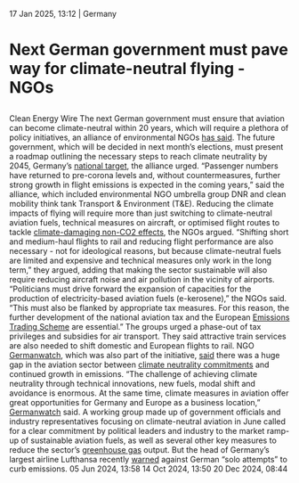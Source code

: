 17 Jan 2025, 13:12
| 
Germany
# Next German government must pave way for climate-neutral flying - NGOs
## 
Clean Energy Wire
The next German government must ensure that aviation can become climate-neutral within 20 years, which will require a plethora of policy initiatives, an alliance of environmental NGOs [has said](https://www.germanwatch.org/de/91981). The future government, which will be decided in next month’s elections, must present a roadmap outlining the necessary steps to reach climate neutrality by 2045, Germany’s [national target](https://www.cleanenergywire.org/factsheets/germanys-greenhouse-gas-emissions-and-climate-targets), the alliance urged.
“Passenger numbers have returned to pre-corona levels and, without countermeasures, further strong growth in flight emissions is expected in the coming years,” said the alliance, which included environmental NGO umbrella group DNR and clean mobility think tank Transport & Environment (T&E).
Reducing the climate impacts of flying will require more than just switching to climate-neutral aviation fuels, technical measures on aircraft, or optimised flight routes to tackle [climate-damaging non-CO2 effects](https://www.cleanenergywire.org/news/renewable-fuels-will-not-solve-aviations-climate-dilemma-industry-experts), the NGOs argued. “Shifting short and medium-haul flights to rail and reducing flight performance are also necessary - not for ideological reasons, but because climate-neutral fuels are limited and expensive and technical measures only work in the long term,” they argued, adding that making the sector sustainable will also require reducing aircraft noise and air pollution in the vicinity of airports.
“Politicians must drive forward the expansion of capacities for the production of electricity-based aviation fuels (e-kerosene),” the NGOs said. “This must also be flanked by appropriate tax measures. For this reason, the further development of the national aviation tax and the European [Emissions Trading Scheme](https://www.cleanenergywire.org/glossary/letter_e#emissions_trading_scheme) are essential.” The groups urged a phase-out of tax privileges and subsidies for air transport. They said attractive train services are also needed to shift domestic and European flights to rail.
NGO [Germanwatch](https://www.cleanenergywire.org/experts/germanwatch), which was also part of the initiative, [said](https://www.germanwatch.org/de/91980) there was a huge gap in the aviation sector between [climate neutrality commitments](https://www.cleanenergywire.org/dossiers/clew-focus-climate-neutral-products-and-companies-greenwashing-or-sign-hope) and continued growth in emissions. “The challenge of achieving climate neutrality through technical innovations, new fuels, modal shift and avoidance is enormous. At the same time, climate measures in aviation offer great opportunities for Germany and Europe as a business location,” [Germanwatch](https://www.cleanenergywire.org/experts/germanwatch) said.
A working group made up of government officials and industry representatives focusing on climate-neutral aviation in June called for a clear commitment by political leaders and industry to the market ramp-up of sustainable aviation fuels, as well as several other key measures to reduce the sector’s [greenhouse gas](https://www.cleanenergywire.org/glossary/letter_g#greenhouse_gas) output. But the head of Germany’s largest airline Lufthansa recently [warned](https://www.cleanenergywire.org/news/lufthansa-ceo-warns-against-german-solo-attempts-curb-aviation-emissions) against German “solo attempts” to curb emissions.
05 Jun 2024, 13:58
14 Oct 2024, 13:50
20 Dec 2024, 08:44